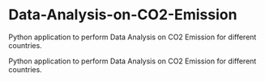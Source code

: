 # Data-Analysis-on-CO2-Emission
Python application to perform Data Analysis on CO2 Emission for different countries.

Python application to perform Data Analysis on CO2 Emission for different countries.
